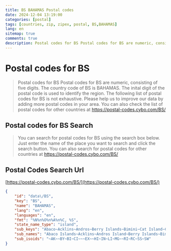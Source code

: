 ```yaml
---
title: BS BAHAMAS Postal codes 
date: 2024-12-04 13:19:00
categories: [postal]
tags: [countries, zip, zipex, postal, BS,BAHAMAS]
lang: en
sitemap: true
comments: true
description: Postal codes for BS Postal codes for BS are numeric, consisting of five digits. The country code of BS is BAHAMAS. The inital digit of the postal code is used to identify the region. The following list of postal codes for BS is not exhaustive. Please help us to improve our data by adding more postal codes in your area. You can also check the list of postal codes for other countries at https://postal-codes.cybo.com/BS/
---
```


# Postal codes for BS
> Postal codes for BS Postal codes for BS are numeric, consisting of five digits. The country code of BS is BAHAMAS. The inital digit of the postal code is used to identify the region. The following list of postal codes for BS is not exhaustive. Please help us to improve our data by adding more postal codes in your area. You can also check the list of postal codes for other countries at https://postal-codes.cybo.com/BS/

## Postal codes for BS Search 
> You can search for postal codes for BS using the search box below. Just enter the name of the place you want to search and click the search button. You can also search for postal codes for other countries at https://postal-codes.cybo.com/BS/

## Postal Codes Search Url

[https://postal-codes.cybo.com/BS/](https://postal-codes.cybo.com/BS/)
```json
{
    "id": "data\/BS",
    "key": "BS",
    "name": "BAHAMAS",
    "lang": "en",
    "languages": "en",
    "fmt": "%N%n%O%n%A%n%C, %S",
    "state_name_type": "island",
    "sub_keys": "Abaco~Acklins~Andros~Berry Islands~Bimini~Cat Island~Crooked Island~Eleuthera~Exuma~Grand Bahama~Harbour Island~Inagua~Long Island~Mayaguana~N.P.~Ragged Island~Rum Cay~San Salvador~Spanish Wells",
    "sub_names": "Abaco Islands~Acklins~Andros Island~Berry Islands~Bimini~Cat Island~Crooked Island~Eleuthera~Exuma and Cays~Grand Bahama~Harbour Island~Inagua~Long Island~Mayaguana~New Providence~Ragged Island~Rum Cay~San Salvador~Spanish Wells",
    "sub_isoids": "~AK~~BY~BI~CI~~~EX~~HI~IN~LI~MG~~RI~RC~SS~SW"
}
```
